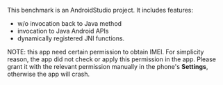 This benchmark is an AndroidStudio project.
It includes features:
+ w/o invocation back to Java method
+ invocation to Java Android APIs
+ dynamically registered JNI functions.

NOTE: this app need certain permission to obtain IMEI. For simplicity reason,
the app did not check or apply this permission in the app. Please grant it with
the relevant permission manually in the phone's **Settings**, otherwise the app
will crash.
